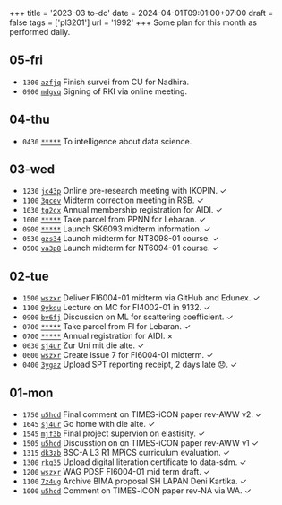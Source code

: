 +++
title = '2023-03 to-do'
date = 2024-04-01T09:01:00+07:00
draft = false
tags = ['pl3201']
url = '1992'
+++
Some plan for this month as performed daily.
<!--more-->


## 05-fri
+ `1300` [`azfjq`](https://osf.io/azfjq) Finish survei from CU for Nadhira.
+ `0900` [`mdgvq`](https://osf.io/mdgvq) Signing of RKI via online meeting.


## 04-thu
+ `0430` [`*****`]() To intelligence about data science.


## 03-wed
+ `1230` [`jc43p`](https://osf.io/jc43p) Online pre-research meeting with IKOPIN. &check;
+ `1100` [`3gcev`](https://osf.io/3gcev) Midterm correction meeting in RSB. &check;
+ `1030` [`tg2cx`](https://osf.io/tg2cx) Annual membership registration for AIDI. &check;
+ `1000` [`*****`]() Take parcel from PPNN for Lebaran. &check;
+ `0900` [`*****`]() Launch SK6093 midterm information. &check;
+ `0530` [`gzs34`](https://osf.io/gzs34) Launch midterm for NT8098-01 course. &check;
+ `0500` [`va3p8`](https://osf.io/va3p8) Launch midterm for NT6094-01 course. &check;


## 02-tue
+ `1500` [`wszxr`](https://osf.io/wszxr) Deliver FI6004-01 midterm via GitHub and Edunex. &check;
+ `1100` [`9ykqu`](https://osf.io/9ykqu) Lecture on MC for FI4002-01 in 9132. &check;
+ `0900` [`bv6fj`](https://osf.io/bv6fj) Discussion on ML for scattering coefficient. &check;
+ `0700` [`*****`]() Take parcel from FI for Lebaran. &check;
+ `0700` [`*****`]() Annual registration for AIDI. &times;
+ `0630` [`sj4ur`](https://osf.io/sj4ur) Zur Uni mit die alte. &check;
+ `0600` [`wszxr`](https://osf.io/wszxr) Create issue 7 for FI6004-01 midterm. &check;
+ `0400` [`3ygaz`](https://osf.io/3ygaz) Upload SPT reporting receipt, 2 days late 😞. &check;


## 01-mon
+ `1750` [`u5hcd`](https://osf.io/u5hcd) Final comment on TIMES-iCON paper rev-AWW v2. &check;
+ `1645` [`sj4ur`](https://osf.io/sj4ur) Go home with die alte. &check;
+ `1545` [`mjf3b`](https://osf.io/mjf3b) Final project supervion on elastisity. &check;
+ `1505` [`u5hcd`](https://osf.io/u5hcd) Discusstion on on TIMES-iCON paper rev-AWW v1 &check;
+ `1315` [`dk3zb`](https://osf.io/dk3zb) BSC-A L3 R1 MPiCS curriculum evaluation. &check;
+ `1300` [`rkq35`](https://osf.io/rkq35) Upload digital literation certificate to data-sdm.  &check;
+ `1200` [`wszxr`](https://osf.io/wszxr) WAG PDSF FI6004-01 mid term draft. &check;
+ `1100` [`7z4ug`](https://osf.io/7z4ug) Archive BIMA proposal SH LAPAN Deni Kartika. &check;
+ `1000` [`u5hcd`](https://osf.io/u5hcd) Comment on TIMES-iCON paper rev-NA via WA. &check;
